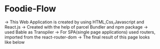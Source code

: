 # Foodie-Flow
-> This Web Application is created by using HTML,Css,Javascript and React.js
-> Created with the help of parcel Bundler and npm package
-> used Bable as Transpiler
-> For SPA(single page applications) used routers, imported from the react-router-dom
-> The final result of this page looks like below
